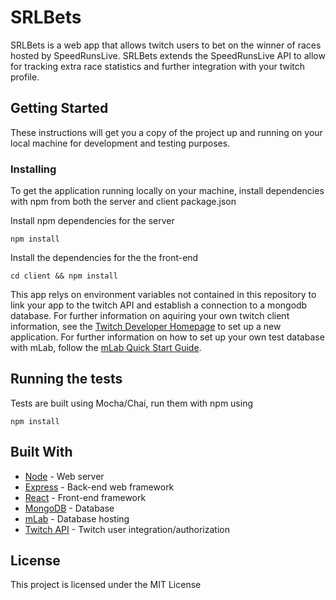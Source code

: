# SRLBets

SRLBets is a web app that allows twitch users to bet on the winner of races hosted by SpeedRunsLive. SRLBets extends the SpeedRunsLive API
to allow for tracking extra race statistics and further integration with your twitch profile.

## Getting Started

These instructions will get you a copy of the project up and running on your local machine for development and testing purposes.

### Installing

To get the application running locally on your machine, install dependencies with npm from both the server and client package.json

Install npm dependencies for the server

```
npm install
```

Install the dependencies for the the front-end

```
cd client && npm install
```

This app relys on environment variables not contained in this repository to link your app to the twitch API and establish a connection to a mongodb database. For further information on aquiring your own twitch client information, see the [Twitch Developer Homepage](https://dev.twitch.tv/) to set up a new application. For further information on how to set up your own test database with mLab, follow the [mLab Quick Start Guide](https://docs.mlab.com/).

## Running the tests

Tests are built using Mocha/Chai, run them with npm using

```
npm install
```

## Built With

-   [Node](https://nodejs.org/en/docs/) - Web server
-   [Express](https://expressjs.com/en/api.html) - Back-end web framework
-   [React](https://reactjs.org/docs/getting-started.html) - Front-end framework
-   [MongoDB](https://docs.mongodb.com/) - Database
-   [mLab](https://docs.mlab.com/) - Database hosting
-   [Twitch API](https://dev.twitch.tv/docs/api/) - Twitch user integration/authorization

## License

This project is licensed under the MIT License
